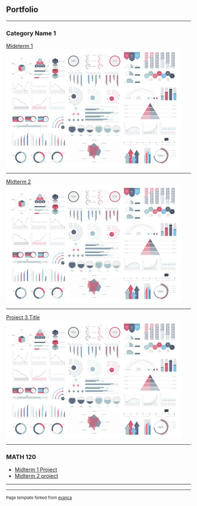 ## Portfolio

---

### Category Name 1 

[Mideterm 1](/sample_page)
<img src="images/dummy_thumbnail.jpg?raw=true"/>

---
[Midterm 2](/pdf/sample_presentation.pdf)
<img src="images/dummy_thumbnail.jpg?raw=true"/>

---
[Project 3 Title](http://example.com/)
<img src="images/dummy_thumbnail.jpg?raw=true"/>

---

### MATH 120 

- [Midterm 1 Project](http://localhost:8888/view/Downloads/Project1%20-%20MATH120%20Aricel%20Mendez-2%20(3).html)
- [Midterm 2 project](http://localhost:8888/view/Downloads/Midterm%202%20-%20Math120%20(Aricel)%20(1).html)

---




---
<p style="font-size:11px">Page template forked from <a href="https://github.com/evanca/quick-portfolio">evanca</a></p>
<!-- Remove above link if you don't want to attibute -->
